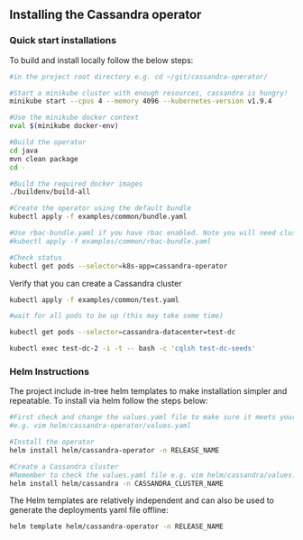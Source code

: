 ## Installing the Cassandra operator
### Quick start installations
To build and install locally follow the below steps:
```bash
#in the project root directory e.g. cd ~/git/cassandra-operator/

#Start a minikube cluster with enough resources, cassandra is hungry!
minikube start --cpus 4 --memory 4096 --kubernetes-version v1.9.4

#Use the minikube docker context 
eval $(minikube docker-env)

#Build the operator
cd java
mvn clean package
cd -

#Build the required docker images
./buildenv/build-all

#Create the operator using the default bundle
kubectl apply -f examples/common/bundle.yaml

#Use rbac-bundle.yaml if you have rbac enabled. Note you will need cluster-admin permissions
#kubectl apply -f examples/common/rbac-bundle.yaml

#Check status
kubectl get pods --selector=k8s-app=cassandra-operator
```

Verify that you can create a Cassandra cluster
```bash
kubectl apply -f examples/common/test.yaml

#wait for all pods to be up (this may take some time)

kubectl get pods --selector=cassandra-datacenter=test-dc 

kubectl exec test-dc-2 -i -t -- bash -c 'cqlsh test-dc-seeds'
```

### Helm Instructions
The project include in-tree helm templates to make installation simpler and repeatable. 
To install via helm follow the steps below:

```bash
#First check and change the values.yaml file to make sure it meets your requirements:
#e.g. vim helm/cassandra-operator/values.yaml

#Install the operator
helm install helm/cassandra-operator -n RELEASE_NAME

#Create a Cassandra cluster
#Remember to check the values.yaml file e.g. vim helm/cassandra/values.yaml
helm install helm/cassandra -n CASSANDRA_CLUSTER_NAME
```

The Helm templates are relatively independent and can also be used to generate the deployments yaml file offline:
```bash
helm template helm/cassandra-operator -n RELEASE_NAME

```
